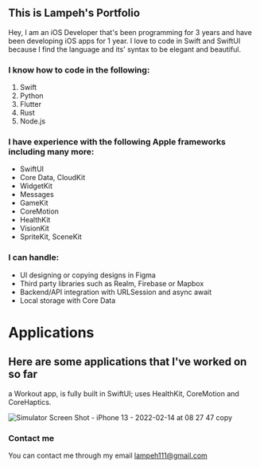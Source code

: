 ## This is Lampeh's Portfolio

Hey, I am an iOS Developer that's been programming for 3 years and have been developing iOS apps for 1 year. I love to code in Swift and SwiftUI because I find the language and its' syntax to be elegant and beautiful.



### I know how to code in the following:
1. Swift
2. Python
3. Flutter
4. Rust
5. Node.js



### I have experience with the following Apple frameworks including many more:
- SwiftUI
- Core Data, CloudKit
- WidgetKit
- Messages
- GameKit
- CoreMotion
- HealthKit
- VisionKit
- SpriteKit, SceneKit



### I can handle:
- UI designing or copying designs in Figma
- Third party libraries such as Realm, Firebase or Mapbox
- Backend/API integration with URLSession and async await
- Local storage with Core Data



# Applications

## Here are some applications that I've worked on so far


a Workout app, is fully built in SwiftUI; uses HealthKit, CoreMotion and CoreHaptics.

![Simulator Screen Shot - iPhone 13 - 2022-02-14 at 08 27 47 copy](https://user-images.githubusercontent.com/54481133/153805510-00db4079-3f89-4508-adc4-a05ea916b4be.png)






### Contact me

You can contact me through my email
lampeh111@gmail.com
